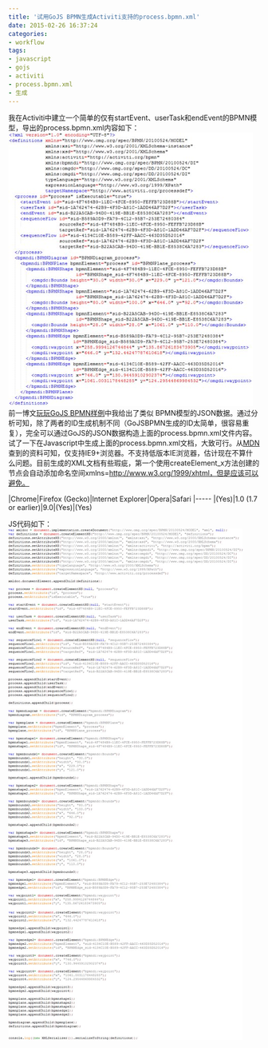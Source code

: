 ```yaml
---
title: '试用GoJS BPMN生成Activiti支持的process.bpmn.xml'
date: 2015-02-26 16:37:24
categories: 
- workflow
tags: 
- javascript
- gojs
- activiti
- process.bpmn.xml
- 生成
---
```

我在Activiti中建立一个简单的仅有startEvent、userTask和endEvent的BPMN模型，导出的process.bpmn.xml内容如下：
![试用GoJS BPMN生成Activiti支持的process.bpmn.xml](/images/2015/2/0026uWfMgy6QhvKjLSWb2.jpg)
前一博文[玩玩GoJS BPMN样例](/post/玩玩gojs_bpmn样例)中我给出了类似 BPMN模型的JSON数据。通过分析可知，除了两者的ID生成机制不同（GoJSBPMN生成的ID太简单，很容易重复），完全可以通过GoJS的JSON数据构造上面的process.bpmn.xml文件内容。
试了一下在Javascript中生成上面的process.bpmn.xml文档，大致可行。从[MDN](https://developer.mozilla.org/en-US/docs/Web/API/DOMImplementation/createDocument)查到的资料可知，仅支持IE9+浏览器。不支持低版本IE浏览器，估计现在不算什么问题。目前生成的XML文档有些瑕疵，第一个使用createElement_x方法创建的节点会自动添加命名空间xmlns=http://www.w3.org/1999/xhtml，但是应该可以避免。

|Chrome|Firefox (Gecko)|Internet Explorer|Opera|Safari
|-----
|(Yes)|1.0 (1.7 or earlier)|9.0|(Yes)|(Yes)

JS代码如下：
![试用GoJS BPMN生成Activiti支持的process.bpmn.xml](/images/2015/2/0026uWfMgy6QhMOqyQCd6.jpg)